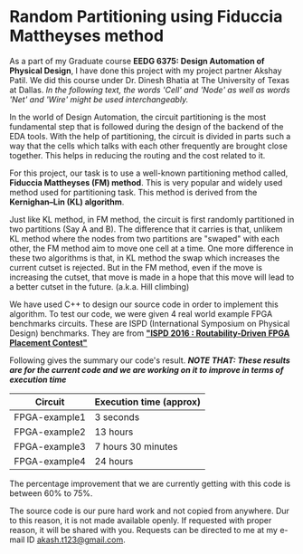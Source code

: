 # Random Partitioning using Fiduccia Mattheyses method

As a part of my Graduate course __EEDG 6375: Design Automation of Physical Design__, I have done this project with my project partner Akshay Patil. We did this course under Dr. Dinesh Bhatia at The University of Texas at Dallas.
*In the following text, the words 'Cell' and 'Node' as well as words 'Net' and 'Wire' might be used interchangeably.*

In the world of Design Automation, the circuit partitioning is the most fundamental step that is followed during the design of the backend of the EDA tools. With the help of partitioning, the circuit is divided in parts such a way that the cells which talks with each other frequently are brought close together. This helps in reducing the routing and the cost related to it.

For this project, our task is to use a well-known partitioning method called, __Fiduccia Mattheyses (FM) method__. This is very popular and widely used method used for partitioning task. This method is derived from the __Kernighan–Lin (KL) algorithm__.

Just like KL method, in FM method, the circuit is first randomly partitioned in two partitions (Say A and B). The difference that it carries is that, unlikem KL method where the nodes from two partitions are "swaped" with each other, the FM method aim to move one cell at a time.
One more difference in these two algorithms is that, in KL method the swap which increases the current cutset is rejected. But in the FM method, even if the move is increasing the cutset, that move is made in a hope that this move will lead to a better cutset in the future. (a.k.a. Hill climbing)

We have used C++ to design our source code in order to implement this algorithm. To test our code, we were given 4 real world example FPGA benchmarks circuits. These are ISPD (International Symposium on Physical Design) benchmarks. They are from [__"ISPD 2016 : Routability-Driven FPGA Placement Contest"__](http://www.ispd.cc/contests/16/ispd2016_contest.html)

Following gives the summary our code's result. __*NOTE THAT: These results are for the current code and we are working on it to improve in terms of execution time*__

|Circuit|Execution time (approx)|
|-------------|------------------|
|FPGA-example1|3 seconds|
|FPGA-example2|13 hours|
|FPGA-example3|7 hours 30 minutes|
|FPGA-example4|24 hours|

The percentage improvement that we are currently getting with this code is between 60% to 75%.

The source code is our pure hard work and not copied from anywhere. Dur to this reason, it is not made available openly. If requested with proper reason, it will be shared with you. Requests can be directed to me at my e-mail ID akash.t123@gmail.com.
